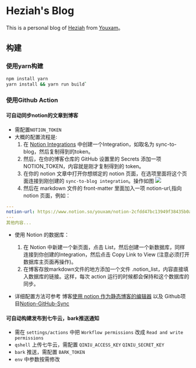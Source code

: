 # Heziah's Blog

This is a personal blog of [Heziah](https://heziah.top/) from [Youxam](https://youxam.one/)。

## 构建
### 使用yarn构建
```bash
npm install yarn
yarn install && yarn run build`
```

### 使用Github Action
#### 可自动同步notion的文章到博客
* 需配置`NOTION_TOKEN`
* 大概的配置流程是:
  1. 在 [Notion Integrations](https://www.notion.so/my-integrations) 中创建一个Integration，如取名为 sync-to-blog，然后复制得到的token。
  2. 然后，在你的博客仓库的 GitHub 设置里的 Secrets 添加一项NOTION_TOKEN，内容就是刚才复制得到的 token。
  3. 在你的 notion 文章中打开你想绑定的 notion 页面，在选项里面将这个页面连接到刚创建的 `sync-to-blog integration`。操作如图 ![](https://youxam.one/assets/f9f5e660_Untitled.9c2fc4b8.png)
  4. 然后在 markdown 文件的 front-matter 里面加入一项 notion-url,指向 notion 页面，例如：
```yaml
---
notion-url: https://www.notion.so/youxam/notion-2cfdd47bc13949f38435b0ac347d770e
---
其他内容...
```
* 使用 Notion 的数据库：
  1. 在 Notion 中新建一个新页面，点击 List，然后创建一个新数据库，同样连接到你创建的Integration，然后点击 Copy Link to View (注意必须打开数据库主页面再操作)。
  2. 在博客存放markdown文件的地方添加一个文件 .notion_list，内容直接填入数据库的链接。这样，每次 action 运行的时候都会保持和这个数据库的同步。

* 详细配置方法可参考 博客[使用 notion 作为静态博客的编辑器](https://youxam.one/posts/notion/using-the-notion-as-static-blog-editor.html) 以及 Github项目[Notion-GitHub-Sync](https://github.com/YouXam/Notion-GitHub-Sync)

#### 可自动构建发布到七牛云，bark推送通知
* 需在 `settings/actions` 中把 `Workflow permissions` 改成 `Read and write permissions`
* `qshell` 上传七牛云，需配置 `QINIU_ACCESS_KEY`  `QINIU_SECRET_KEY`  
* `bark` 推送，需配置 `BARK_TOKEN`
* `env` 中参数按需修改